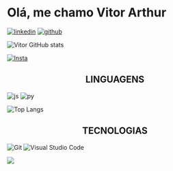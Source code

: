 <h1> Olá, me chamo Vitor Arthur </h1>

[![linkedin](https://img.shields.io/badge/LinkedIn-0077B5?style=for-the-badge&logo=linkedin&logoColor=white)](https://www.linkedin.com/in/vitor-arthur-0435242a3/)
[![github](https://img.shields.io/badge/GitHub-100000?style=for-the-badge&logo=github&logoColor=white)](https://github.com/VitorArtC)

![Vitor GitHub stats](https://github-readme-stats.vercel.app/api?username=VitorArtC&hide=contribs,prs)

[![Insta](https://img.shields.io/badge/Instagram-E4405F?style=for-the-badge&logo=instagram&logoColor=white)](https://www.instagram.com/euvitorart/)

<h2 align="center"> LINGUAGENS </h2>

![js](https://img.shields.io/badge/JavaScript-F7DF1E.svg?style=for-the-badge&logo=JavaScript&logoColor=black)
![py](https://img.shields.io/badge/Python-3776AB.svg?style=for-the-badge&logo=Python&logoColor=white)

![Top Langs](https://github-readme-stats.vercel.app/api/top-langs/?username=VitorArtC&layout=compact)

<h2 align="center"> TECNOLOGIAS </h2>

![Git](https://img.shields.io/badge/Git-F05032.svg?style=for-the-badge&logo=Git&logoColor=white)
![Visual Studio Code](https://img.shields.io/badge/Visual%20Studio%20Code-0078d7.svg?style=for-the-badge&logo=visual-studio-code&logoColor=white)


<img src="http://img.shields.io/static/v1?label=STATUS&message=EM%20DESENVOLVIMENTO&color=RED&style=for-the-badge"/>
